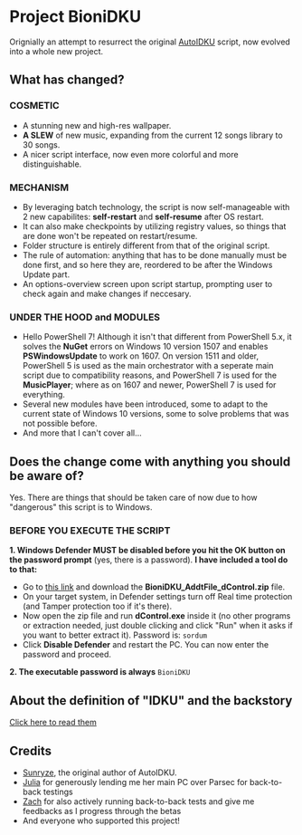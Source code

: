 # Project BioniDKU
Orignially an attempt to resurrect the original [AutoIDKU](https://github.com/sunryze-git/AutoIDKU) script, now evolved into a whole new project.

## What has changed?
### COSMETIC
- A stunning new and high-res wallpaper.
- **A SLEW** of new music, expanding from the current 12 songs library to 30 songs.
- A nicer script interface, now even more colorful and more distinguishable.
### MECHANISM
- By leveraging batch technology, the script is now self-manageable with 2 new capabilites: **self-restart** and **self-resume** after OS restart.
- It can also make checkpoints by utilizing registry values, so things that are done won't be repeated on restart/resume.
- Folder structure is entirely different from that of the original script.
- The rule of automation: anything that has to be done manually must be done first, and so here they are, reordered to be after the Windows Update part.
- An options-overview screen upon script startup, prompting user to check again and make changes if neccesary.
### UNDER THE HOOD and MODULES
- Hello PowerShell 7! Although it isn't that different from PowerShell 5.x, it solves the **NuGet** errors on Windows 10 version 1507 and enables **PSWindowsUpdate** to work on 1607. On version 1511 and older, PowerShell 5 is used as the main orchestrator with a seperate main script due to compatibility reasons, and PowerShell 7 is used for the **MusicPlayer**; where as on 1607 and newer, PowerShell 7 is used for everything.
- Several new modules have been introduced, some to adapt to the current state of Windows 10 versions, some to solve problems that was not possible before.
- And more that I can't cover all...

## Does the change come with anything you should be aware of?
Yes. There are things that should be taken care of now due to how "dangerous" this script is to Windows.

### BEFORE YOU EXECUTE THE SCRIPT
**1. Windows Defender MUST be disabled before you hit the OK button on the password prompt** (yes, there is a password). **I have included a tool do to that:**
- Go to [this link](https://cutt.ly/BioniDKU-extras) and download the **BioniDKU_AddtFile_dControl.zip** file.
- On your target system, in Defender settings turn off Real time protection (and Tamper protection too if it's there).
- Now open the zip file and run **dControl.exe** inside it (no other programs or extraction needed, just double clicking and click "Run" when it asks if you want to better extract it). Password is: `sordum`
- Click **Disable Defender** and restart the PC. You can now enter the password and proceed.

**2. The executable password is always** `BioniDKU`

## About the definition of "IDKU" and the backstory
[Click here to read them](https://github.com/Bionic-OSE/BioniDKU/blob/main/YEETME.md)

## Credits
- [Sunryze](https://github.com/sunryze-git), the original author of AutoIDKU.
- [Julia](https://www.youtube.com/channel/UC6D_Ee3rLteOhGe-qD0Ku3A) for generously lending me her main PC over Parsec for back-to-back testings
- [Zach](https://zachstechplace.carrd.co) for also actively running back-to-back tests and give me feedbacks as I progress through the betas
- And everyone who supported this project!
